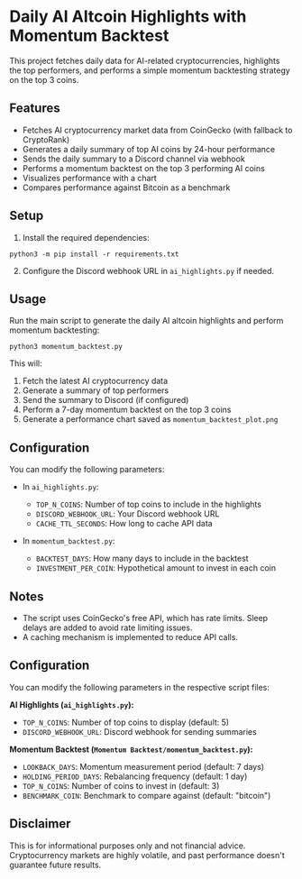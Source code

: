 # Daily AI Altcoin Highlights with Momentum Backtest

This project fetches daily data for AI-related cryptocurrencies, highlights the top performers, and performs a simple momentum backtesting strategy on the top 3 coins.

## Features

- Fetches AI cryptocurrency market data from CoinGecko (with fallback to CryptoRank)
- Generates a daily summary of top AI coins by 24-hour performance
- Sends the daily summary to a Discord channel via webhook
- Performs a momentum backtest on the top 3 performing AI coins
- Visualizes performance with a chart
- Compares performance against Bitcoin as a benchmark

## Setup

1. Install the required dependencies:

```
python3 -m pip install -r requirements.txt
```

2. Configure the Discord webhook URL in `ai_highlights.py` if needed.

## Usage

Run the main script to generate the daily AI altcoin highlights and perform momentum backtesting:

```
python3 momentum_backtest.py
```

This will:
1. Fetch the latest AI cryptocurrency data
2. Generate a summary of top performers
3. Send the summary to Discord (if configured)
4. Perform a 7-day momentum backtest on the top 3 coins
5. Generate a performance chart saved as `momentum_backtest_plot.png`

## Configuration

You can modify the following parameters:

- In `ai_highlights.py`:
  - `TOP_N_COINS`: Number of top coins to include in the highlights
  - `DISCORD_WEBHOOK_URL`: Your Discord webhook URL
  - `CACHE_TTL_SECONDS`: How long to cache API data

- In `momentum_backtest.py`:
  - `BACKTEST_DAYS`: How many days to include in the backtest
  - `INVESTMENT_PER_COIN`: Hypothetical amount to invest in each coin

## Notes

- The script uses CoinGecko's free API, which has rate limits. Sleep delays are added to avoid rate limiting issues.
- A caching mechanism is implemented to reduce API calls.

## Configuration

You can modify the following parameters in the respective script files:

**AI Highlights (`ai_highlights.py`):**
- `TOP_N_COINS`: Number of top coins to display (default: 5)
- `DISCORD_WEBHOOK_URL`: Discord webhook for sending summaries

**Momentum Backtest (`Momentum Backtest/momentum_backtest.py`):**
- `LOOKBACK_DAYS`: Momentum measurement period (default: 7 days)
- `HOLDING_PERIOD_DAYS`: Rebalancing frequency (default: 1 day)
- `TOP_N_COINS`: Number of coins to invest in (default: 3)
- `BENCHMARK_COIN`: Benchmark to compare against (default: "bitcoin")

## Disclaimer

This is for informational purposes only and not financial advice. Cryptocurrency markets are highly volatile, and past performance doesn't guarantee future results. 